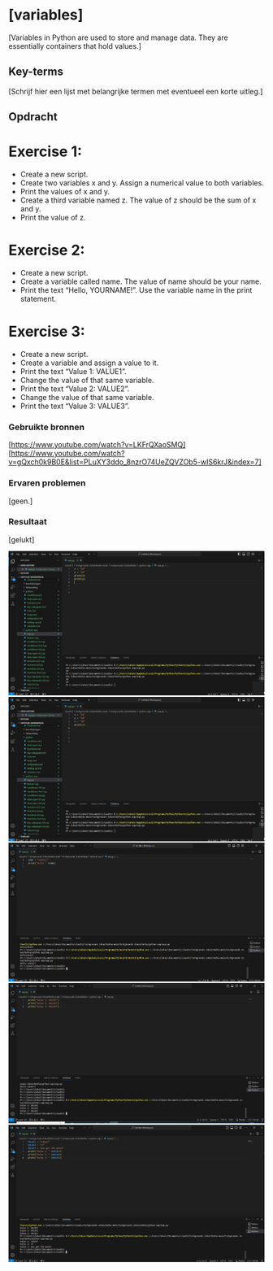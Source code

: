 # [variables]
[Variables in Python are used to store and manage data. They are essentially containers that hold values.]

## Key-terms
[Schrijf hier een lijst met belangrijke termen met eventueel een korte uitleg.]

## Opdracht
# Exercise 1:
- Create a new script.
- Create two variables x and y. Assign a numerical value to both variables.
- Print the values of x and y.
- Create a third variable named z. The value of z should be the sum of x and y.
- Print the value of z.
# Exercise 2:
- Create a new script.
- Create a variable called name. The value of name should be your name.
- Print the text “Hello, YOURNAME!”. Use the variable name in the print statement.
# Exercise 3:
- Create a new script.
- Create a variable and assign a value to it.
- Print the text “Value 1: VALUE1”.
- Change the value of that same variable.
- Print the text “Value 2: VALUE2”.
- Change the value of that same variable.
- Print the text “Value 3: VALUE3”.
### Gebruikte bronnen
[https://www.youtube.com/watch?v=LKFrQXaoSMQ]
[https://www.youtube.com/watch?v=gQxch0k9B0E&list=PLuXY3ddo_8nzrO74UeZQVZOb5-wIS6krJ&index=7]

### Ervaren problemen
[geen.]

### Resultaat
[gelukt]

![script1](../00_includes/python/python-2.1.png)
![script2](.././00_includes/python/python-2.2.png)
![script3](../00_includes/python/python-2.3.png)
![script4](.././00_includes/python/python-2.4.png)
![script5](../00_includes/python/python-2.5.png)